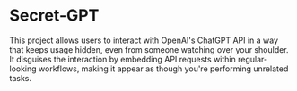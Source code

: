 # Secret-GPT

This project allows users to interact with OpenAI's ChatGPT API in a way that keeps usage hidden, 
even from someone watching over your shoulder. 
It disguises the interaction by embedding API requests within regular-looking workflows, 
making it appear as though you're performing unrelated tasks.
